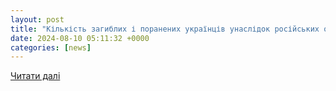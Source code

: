 ```yaml
---
layout: post
title: "Кількість загиблих і поранених українців унаслідок російських обстрілів щомісяця зростає – ООН"
date: 2024-08-10 05:11:32 +0000
categories: [news]
---
```


[Читати далі](https://gordonua.com/ukr/news/military-actions/kilkist-zahiblikh-i-poranenikh-ukrajintsiv-unaslidok-rosijskikh-obstriliv-shchomisjatsja-zrostaje-oon-1715652.html)
